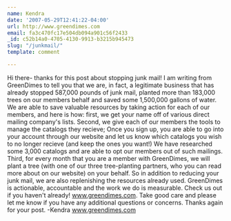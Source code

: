 ```yaml
---
name: Kendra
date: '2007-05-29T12:41:22-04:00'
url: http://www.greendimes.com
email: fa3c470fc17e504db094a901c56f2433
_id: c52b14a0-4705-4130-9913-b3215b945473
slug: "/junkmail/"
template: comment

---
```


Hi there- thanks for this post about stopping junk mail! I am writing from GreenDimes to tell you that we are, in fact, a legitimate business that has already stopped 587,000 pounds of junk mail, planted more than 183,000 trees on our members behalf and saved some 1,500,000 gallons of water. We are able to save valuable resources by taking action for each of our members, and here is how: first, we get your name off of various direct mailing company's lists. Second, we give each of our members the tools to manage the catalogs they recieve; Once you sign up, you are able to go into your account through our website and let us know which catalogs you wish to no longer recieve (and keep the ones you want!) We have researched some 3,000 catalogs and are able to opt our members out of such mailings. Third, for every month that you are a member with GreenDimes, we will plant a tree (with one of our three tree-planting partners, who you can read more about on our website) on your behalf. So in addition to reducing your junk mail, we are also replenishing the resources already used.
GreenDimes is actionable, accountable and the work we do is measurable. Check us out if you haven't already! www.greendimes.com.
Take good care and please let me know if you have any additional questions or concerns. Thanks again for your post.
-Kendra
www.greendimes.com
